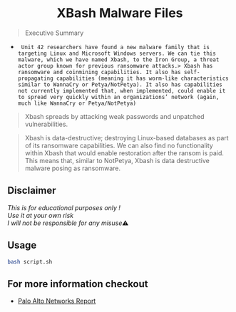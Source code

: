 <h1 align="center">XBash Malware Files
</h1>



> Executive Summary
* ` Unit 42 researchers have found a new malware family that is targeting Linux and Microsoft Windows servers. We can tie this malware, which we have named Xbash, to the Iron Group, a threat actor group known for previous ransomware attacks.> Xbash has ransomware and coinmining capabilities. It also has self-propagating capabilities (meaning it has worm-like characteristics similar to WannaCry or Petya/NotPetya). It also has capabilities not currently implemented that, when implemented, could enable it to spread very quickly within an organizations’ network (again, much like WannaCry or Petya/NotPetya)`
> Xbash spreads by attacking weak passwords and unpatched vulnerabilities.

> Xbash is data-destructive; destroying Linux-based databases as part of its ransomware capabilities. We can also find no functionality within Xbash that would enable restoration after the ransom is paid. This means that, similar to NotPetya, Xbash is data destructive malware posing as ransomware.


## Disclaimer
*This is for educational purposes only !*<br>
_Use it at your own risk_<br>
*I will not be responsible for any misuse*⚠️

## Usage 
```sh
bash script.sh 

```

## For more information checkout
* [Palo Alto Networks Report](https://researchcenter.paloaltonetworks.com/2018/09/unit42-xbash-combines-botnet-ransomware-coinmining-worm-targets-linux-windows/)


